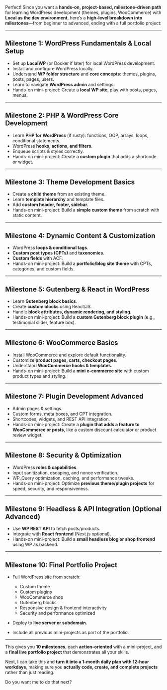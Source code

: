 Perfect! Since you want a **hands-on, project-based, milestone-driven path** for learning WordPress development (themes, plugins, WooCommerce) with **Local as the dev environment**, here’s a **high-level breakdown into milestones**—from beginner to advanced, ending with a full portfolio project:

---

## **Milestone 1: WordPress Fundamentals & Local Setup**

- Set up **LocalWP** (or Docker if later) for local WordPress development.
- Install and configure WordPress locally.
- Understand **WP folder structure** and **core concepts**: themes, plugins, posts, pages, users.
- Learn to navigate **WordPress admin** and settings.
- Hands-on mini-project: Create a **local WP site**, play with posts, pages, menus.

---

## **Milestone 2: PHP & WordPress Core Development**

- Learn **PHP for WordPress** (if rusty): functions, OOP, arrays, loops, conditional statements.
- WordPress **hooks, actions, and filters**.
- Enqueue scripts & styles correctly.
- Hands-on mini-project: Create a **custom plugin** that adds a shortcode or widget.

---

## **Milestone 3: Theme Development Basics**

- Create a **child theme** from an existing theme.
- Learn **template hierarchy** and template files.
- Add **custom header, footer, sidebar**.
- Hands-on mini-project: Build a **simple custom theme** from scratch with static content.

---

## **Milestone 4: Dynamic Content & Customization**

- WordPress **loops & conditional tags**.
- **Custom post types (CPTs)** and **taxonomies**.
- **Custom fields** with ACF.
- Hands-on mini-project: Build a **portfolio/blog site theme** with CPTs, categories, and custom fields.

---

## **Milestone 5: Gutenberg & React in WordPress**

- Learn **Gutenberg block basics**.
- Create **custom blocks** using React/JS.
- Handle **block attributes, dynamic rendering, and styling**.
- Hands-on mini-project: Build a **custom Gutenberg block plugin** (e.g., testimonial slider, feature box).

---

## **Milestone 6: WooCommerce Basics**

- Install WooCommerce and explore default functionality.
- Customize **product pages, carts, checkout pages**.
- Understand **WooCommerce hooks & templates**.
- Hands-on mini-project: Build a **mini e-commerce site** with custom product types and styling.

---

## **Milestone 7: Plugin Development Advanced**

- Admin pages & settings.
- Custom forms, meta boxes, and CPT integration.
- Shortcodes, widgets, and REST API integration.
- Hands-on mini-project: Create a **plugin that adds a feature to WooCommerce or posts**, like a custom discount calculator or product review widget.

---

## **Milestone 8: Security & Optimization**

- WordPress **roles & capabilities**.
- Input sanitization, escaping, and nonce verification.
- WP_Query optimization, caching, and performance tweaks.
- Hands-on mini-project: Optimize **previous theme/plugin projects** for speed, security, and responsiveness.

---

## **Milestone 9: Headless & API Integration (Optional Advanced)**

- Use **WP REST API** to fetch posts/products.
- Integrate with **React frontend** (Next.js optional).
- Hands-on mini-project: Build a **small headless blog or shop frontend** using WP as backend.

---

## **Milestone 10: Final Portfolio Project**

- Full WordPress site from scratch:

  - Custom theme
  - Custom plugins
  - WooCommerce shop
  - Gutenberg blocks
  - Responsive design & frontend interactivity
  - Security and performance optimized

- Deploy to **live server or subdomain**.
- Include all previous mini-projects as part of the portfolio.

---

This gives you **10 milestones**, each **action-oriented** with a mini-project, and a **final live portfolio project** that demonstrates all your skills.

Next, I can take this and **turn it into a 1-month daily plan with 12-hour workdays**, making sure you **actually code, create, and complete projects** rather than just reading.

Do you want me to do that next?
